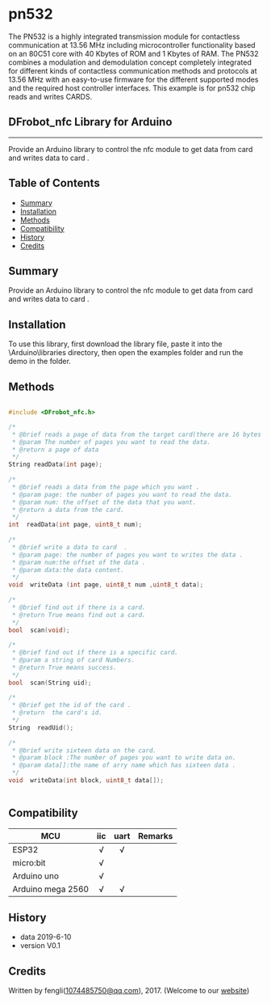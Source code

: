 # pn532
The PN532 is a highly integrated transmission module for contactless communication at 13.56 MHz including microcontroller functionality based on an 80C51 core with 40 Kbytes of ROM and 1 Kbytes of RAM. 
The PN532 combines a modulation and demodulation concept completely integrated for different kinds of contactless communication methods and protocols at 13.56 MHz with an easy-to-use firmware for the different supported modes and the required host controller interfaces. 
This example is for pn532 chip reads and writes CARDS.
## DFrobot_nfc Library for Arduino
---------------------------------------------------------

Provide an Arduino library to control the nfc module to get data from card and writes data  to card .

## Table of Contents

* [Summary](#summary)
* [Installation](#installation)
* [Methods](#methods)
* [Compatibility](#compatibility)
* [History](#history)
* [Credits](#credits)

## Summary

Provide an Arduino library to control the nfc module to get data from card and writes data  to card .

## Installation

To use this library, first download the library file, paste it into the \Arduino\libraries directory, then open the examples folder and run the demo in the folder.

## Methods

```C++	

#include <DFrobot_nfc.h>

/*
 * @brief reads a page of data from the target card(there are 16 bytes of data per page).
 * @param The number of pages you want to read the data.
 * @return a page of data 
 */   
String readData(int page);
	 
/*
 * @brief reads a data from the page which you want .
 * @param page: the number of pages you want to read the data.
 * @param num: the offset of the data that you want. 
 * @return a data from the card. 
 */
int  readData(int page, uint8_t num);
	 
/*
 * @brief write a data to card  .
 * @param page: the number of pages you want to writes the data .
 * @param num:the offset of the data . 
 * @param data:the data content.
 */  
void  writeData (int page, uint8_t num ,uint8_t data);
	 
/*
 * @brief find out if there is a card. 
 * @return True means find out a card.
 */ 
bool  scan(void);
	 
/*
 * @brief find out if there is a specific card.
 * @param a string of card Numbers.
 * @return True means success.
 */   
bool  scan(String uid);
	 
/*
 * @brief get the id of the card .
 * @return  the card's id.
 */  
String  readUid();
	 
/*
 * @brief write sixteen data on the card.
 * @param block :The number of pages you want to write data on.
 * @param data[]:the name of arry name which has sixteen data . 
 */  
void  writeData(int block, uint8_t data[]);
	 
```

## Compatibility

MCU                | iic          | uart         | Remarks
------------------ | :----------: | :----------: |-----
ESP32              |      √       |      √       |             
micro:bit          |      √       |              |              
Arduino uno        |      √       |              |           
Arduino mega 2560  |      √       |      √       |

## History

- data 2019-6-10
- version V0.1


## Credits

Written by fengli(1074485750@qq.com), 2017. (Welcome to our [website](https://www.dfrobot.com/))

